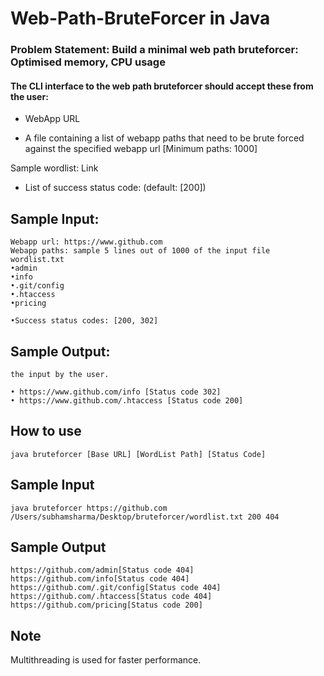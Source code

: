 # Web-Path-BruteForcer in Java

### Problem Statement: Build a minimal web path bruteforcer: Optimised memory, CPU usage

#### The CLI interface to the web path bruteforcer should accept these from the user:

* WebApp URL

* A file containing a list of webapp paths that need to be brute forced against the specified
webapp url [Minimum paths: 1000]

Sample wordlist: Link

* List of success status code: (default: [200])


## Sample Input:
```
Webapp url: https://www.github.com
Webapp paths: sample 5 lines out of 1000 of the input file wordlist.txt
•admin
•info
•.git/config
•.htaccess
•pricing

•Success status codes: [200, 302]
```

## Sample Output: 
```A list of URLs that responded with any of the success status codes as provided in
the input by the user.

• https://www.github.com/info [Status code 302]
• https://www.github.com/.htaccess [Status code 200]
```
## How to use
```
java bruteforcer [Base URL] [WordList Path] [Status Code]
```

## Sample Input
```
java bruteforcer https://github.com /Users/subhamsharma/Desktop/bruteforcer/wordlist.txt 200 404
```
## Sample Output
```
https://github.com/admin[Status code 404]
https://github.com/info[Status code 404]
https://github.com/.git/config[Status code 404]
https://github.com/.htaccess[Status code 404]
https://github.com/pricing[Status code 200]
```

## Note 
Multithreading is used for faster performance.
